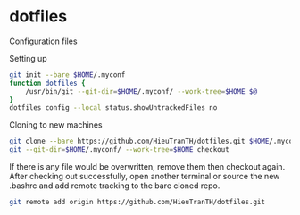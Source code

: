 # dotfiles
Configuration files

Setting up

```bash
git init --bare $HOME/.myconf
function dotfiles {
    /usr/bin/git --git-dir=$HOME/.myconf/ --work-tree=$HOME $@
}
dotfiles config --local status.showUntrackedFiles no
```

Cloning to new machines

```bash
git clone --bare https://github.com/HieuTranTH/dotfiles.git $HOME/.myconf
git --git-dir=$HOME/.myconf/ --work-tree=$HOME checkout
```

If there is any file would be overwritten, remove them then checkout again.
After checking out successfully, open another terminal or source the new
.bashrc and add remote tracking to the bare cloned repo.

```bash
git remote add origin https://github.com/HieuTranTH/dotfiles.git
```
